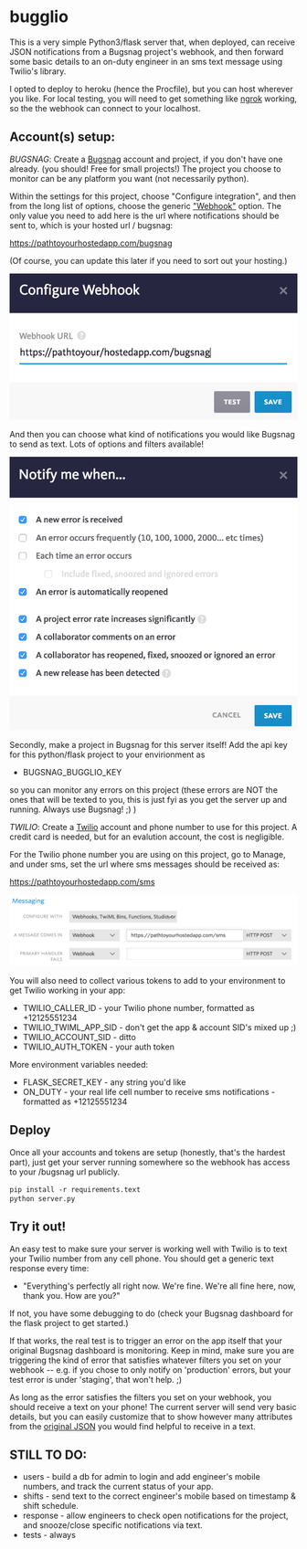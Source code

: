 # bugglio

This is a very simple Python3/flask server that, when deployed, can receive JSON notifications from a Bugsnag project's webhook, and then forward some basic details to an on-duty engineer in an sms text message using Twilio's library.

I opted to deploy to heroku (hence the Procfile), but you can host wherever you like. For local testing, you will need to get something like [ngrok](https://www.twilio.com/docs/guides/client/server#running-locally-using-ngrok) working, so the the webhook can connect to your localhost.

## Account(s) setup:

*BUGSNAG*: Create a [Bugsnag](https://www.bugsnag.com/) account and project, if you don't have one already. (you should! Free for small projects!) The project you choose to monitor can be any platform you want (not necessarily python).

Within the settings for this project, choose "Configure integration", and then from the long list of options, choose the generic ["Webhook"](https://docs.bugsnag.com/product/integrations/webhook/) option. The only value you need to add here is the url where notifications should be sent to, which is your hosted url / bugsnag:

https://pathtoyourhostedapp.com/bugsnag

(Of course, you can update this later if you need to sort out your hosting.)

![](static/images/bugsnag-webhook-url.png "Bugsnag webhook config")

And then you can choose what kind of notifications you would like Bugsnag to send as text. Lots of options and filters available!

![](static/images/bugsnag-filters.png "Bugsnag webhook filters")

Secondly, make a project in Bugsnag for this server itself! Add the api key for this python/flask project to your envirionment as

* BUGSNAG_BUGGLIO_KEY

so you can monitor any errors on this project (these errors are NOT the ones that will be texted to you, this is just fyi as you get the server up and running. Always use Bugsnag!  ;) )

*TWILIO*: Create a [Twilio](https://www.twilio.com/) account and phone number to use for this project. A credit card is needed, but for an evalution account, the cost is negligible.

For the Twilio phone number you are using on this project, go to Manage, and under sms, set the url where sms messages should be received as:

https://pathtoyourhostedapp.com/sms

![](static/images/twilio-sms-url.png "Twilio sms url")

You will also need to collect various tokens to add to your environment to get Twilio working in your app:

* TWILIO_CALLER_ID  - your Twilio phone number, formatted as +12125551234
* TWILIO_TWIML_APP_SID - don't get the app & account SID's mixed up ;)
* TWILIO_ACCOUNT_SID - ditto
* TWILIO_AUTH_TOKEN - your auth token

More environment variables needed:

* FLASK_SECRET_KEY - any string you'd like
* ON_DUTY  - your real life cell number to receive sms notifications - formatted as +12125551234

## Deploy

Once all your accounts and tokens are setup (honestly, that's the hardest part), just get your server running somewhere so the webhook has access to your /bugsnag url publicly.

```
pip install -r requirements.text
python server.py
```

## Try it out!

An easy test to make sure your server is working well with Twilio is to text your Twilio number from any cell phone.  You should get a generic text response every time:

* "Everything's perfectly all right now. We're fine. We're all fine here, now, thank you. How are you?"  

If not, you have some debugging to do (check your Bugsnag dashboard for the flask project to get started.)

If that works, the real test is to trigger an error on the app itself that your original Bugsnag dashboard is monitoring. Keep in mind, make sure you are triggering the kind of error that satisfies whatever filters you set on your webhook -- e.g. if you chose to only notify on 'production' errors, but your test error is under 'staging', that won't help. ;)

As long as the error satisfies the filters you set on your webhook, you should receive a text on your phone!  The current server will send very basic details, but you can easily customize that to show however many attributes from the [original JSON](https://docs.bugsnag.com/product/integrations/webhook/#json-payload) you would find helpful to receive in a text.

## STILL TO DO:

* users - build a db for admin to login and add engineer's mobile numbers, and track the current status of your app.
* shifts - send text to the correct engineer's mobile based on timestamp & shift schedule.
* response - allow engineers to check open notifications for the project, and snooze/close specific notifications via text.
* tests - always
